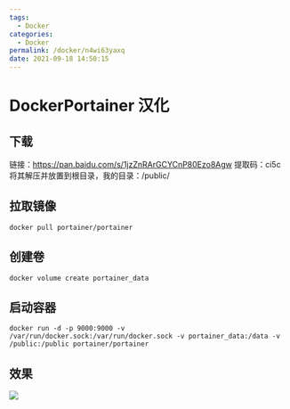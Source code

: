 ```yaml
---
tags:
  - Docker
categories:
  - Docker
permalink: /docker/n4wi63yaxq
date: 2021-09-18 14:50:15
---
```


# DockerPortainer 汉化

## 下载

链接：https://pan.baidu.com/s/1jzZnRArGCYCnP80Ezo8Agw
提取码：ci5c
将其解压并放置到根目录，我的目录：/public/

## 拉取镜像

```
docker pull portainer/portainer
```

## 创建卷

```
docker volume create portainer_data
```

## 启动容器

```
docker run -d -p 9000:9000 -v /var/run/docker.sock:/var/run/docker.sock -v portainer_data:/data -v /public:/public portainer/portainer
```

## 效果

![](https://cdn.jsdelivr.net/gh/xxmys/image/img/202408090901000.png)
